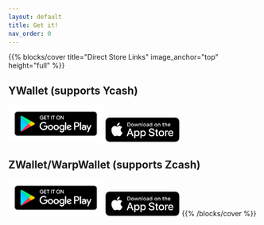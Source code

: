 ```yaml
---
layout: default
title: Get it!
nav_order: 0
---
```


{{% blocks/cover title="Direct Store Links" image_anchor="top" height="full" %}}
## YWallet (supports Ycash)

<a href="https://play.google.com/store/apps/details?id=me.hanh.ywallet"><img style="height:74px" src="../google-play-badge.png"></a>
<a href="https://apps.apple.com/us/app/ywallet/id1583859229"><img style="height:50px" src="../apple-store-badge.svg"></a>

## ZWallet/WarpWallet (supports Zcash)

<a href="https://play.google.com/store/apps/details?id=me.hanh.zwallet"><img style="height:74px" src="../google-play-badge.png"></a>
<a href="https://apps.apple.com/us/app/warpwallet/id1586971303"><img style="height:50px" src="../apple-store-badge.svg"></a>
{{% /blocks/cover %}}